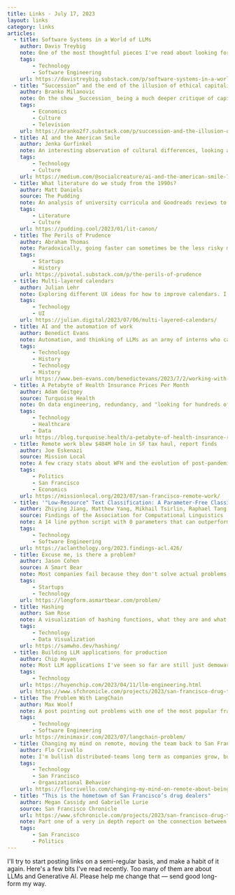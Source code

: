 ```yaml
---
title: Links - July 17, 2023
layout: links
category: links
articles:
  - title: Software Systems in a World of LLMs
    author: Davis Treybig
    note: One of the most thoughtful pieces I've read about looking forward and the changes coming from AI. Treybig doesn't focus on societal changes, but changes to the production of software systems themselves. Programming languages, development frameworks, and libraries are tools built to make it easier for humans to read and write code. Soon we'll start seeing new ideas popping up here to make it easier for LLMs to read and write code, too.
    tags:
        - Technology
        - Software Engineering
    url: https://davistreybig.substack.com/p/software-systems-in-a-world-of-llms
  - title: “Succession” and the end of the illusion of ethical capitalism
    author: Branko Milanovic
    note: On the show _Succession_ being a much deeper critique of capitalism than you thought.
    tags:
        - Economics
        - Culture
        - Television
    url: https://branko2f7.substack.com/p/succession-and-the-illusion-of-ethical
  - title: AI and the American Smile
    author: Jenka Gurfinkel
    note: An interesting observation of cultural differences, looking at AI generated selfies to explain how nuance and slight variation get papered over by ML models. Training datasets make a huge difference in the output we see. A different flavor of the world globalizing and flattening, and the loss from that process.
    tags:
        - Technology
        - Culture
    url: https://medium.com/@socialcreature/ai-and-the-american-smile-76d23a0fbfaf
  - title: What literature do we study from the 1990s?
    author: Matt Daniels
    source: The Pudding
    note: An analysis of university curricula and Goodreads reviews to understand the infleunce of books written in the 90s, and how we perceive them today.
    tags:
        - Literature
        - Culture
    url: https://pudding.cool/2023/01/lit-canon/
  - title: The Perils of Prudence
    author: Abraham Thomas
    note: Paradoxically, going faster can sometimes be the less risky move. This is true in startup-land, but also in Antarctic exploration.
    tags:
        - Startups
        - History
    url: https://pivotal.substack.com/p/the-perils-of-prudence
  - title: Multi-layered calendars
    author: Julian Lehr
    note: Exploring different UX ideas for how to improve calendars. I hate both Google and Apple calendar, and would love to try something like this out.
    tags:
        - Technology
        - UI
    url: https://julian.digital/2023/07/06/multi-layered-calendars/
  - title: AI and the automation of work
    author: Benedict Evans
    note: Automation, and thinking of LLMs as an army of interns who can perform most tasks reasonably with some supervision. Evans drives us towards Jevons' Paradox, pointing that the falling cost of getting some things done with LLMs actually increases demand for those things, increasing, rather than reducing our use of them. From coal, to oil, Xerox machines, and typewriters... why is this time different?
    tags:
        - Technology
        - History
        - Technology
        - History
    url: https://www.ben-evans.com/benedictevans/2023/7/2/working-with-ai
  - title: A Petabyte of Health Insurance Prices Per Month
    author: Adam Geitgey
    source: Turquoise Health
    note: On data engineering, redundancy, and "looking for hundreds of needles in a haystack approximately the size of Mars." Reminds me of my Apple days, and the challenges of working in insanely large scale systems. Turquoise is working on some cool stuff.
    tags:
        - Technology
        - Healthcare
        - Data
    url: https://blog.turquoise.health/a-petabyte-of-health-insurance-rates-a-month/
  - title: Remote work blew $484M hole in SF tax haul, report finds
    author: Joe Eskenazi
    source: Mission Local
    note: A few crazy stats about WFH and the evolution of post-pandemic SF. GDP keeps going up, but the concentration of large companies driving tax revenues puts the city at risk – the largest 100 companies (.7% of the total) account for nearly 60% of the business tax collected. Interesting to see SF politicians realize that Laffer curves are not idiotic.
    tags:
        - Politics
        - San Francisco
        - Economics
    url: https://missionlocal.org/2023/07/san-francisco-remote-work/
  - title: '"Low-Resource" Text Classification: A Parameter-Free Classification Method with Compressors'
    author: Zhiying Jiang, Matthew Yang, Mikhail Tsirlin, Raphael Tang, Yiqin Dai, and Jimmy Lin
    source: Findings of the Association for Computational Linguistics
    note: A 14 line python script with 0 parameters that can outperform a bunch of the deep transformer-based LLM models everyone is so crazy about.
    tags:
        - Technology
        - Software Engineering
    url: https://aclanthology.org/2023.findings-acl.426/
  - title: Excuse me, is there a problem?
    author: Jason Cohen
    source: A Smart Bear
    note: Most companies fail because they don't solve actual problems. This is a good problem sizing framework, based on his experience building WP Engine.
    tags:
        - Startups
        - Technology
    url: https://longform.asmartbear.com/problem/
  - title: Hashing
    author: Sam Rose
    note: A visualization of hashing functions, what they are and what makes a good one. This would have been a great resource back when I was taking intro to programming classes.
    tags:
        - Technology
        - Data Visualization
    url: https://samwho.dev/hashing/
  - title: Building LLM applications for production
    author: Chip Huyen
    note: Most LLM applications I've seen so far are still just demoware, things that look cool and shiny but don't really work at scale. This piece is a few months old, and good chunks of it already feel outdated.
    tags:
        - Technology
    url: https://huyenchip.com/2023/04/11/llm-engineering.html
    url: https://www.sfchronicle.com/projects/2023/san-francisco-drug-trade-honduras/
  - title: The Problem With LangChain
    author: Max Woolf
    note: A post pointing out problems with one of the most popular frameworks in AI-land these days, and the perils of [picking the wrong abstraction](https://sandimetz.com/blog/2016/1/20/the-wrong-abstraction).
    tags:
        - Technology
        - Software Engineering
    url: https://minimaxir.com/2023/07/langchain-problem/
  - title: Changing my mind on remote, moving the team back to San Francisco
    author: Flo Crivello
    note: I'm bullish distributed-teams long term as companies grow, but early-on technical teams working on startups should be in one place, and that place should be San Francisco.
    tags:
        - Technology
        - San Francisco
        - Organizational Behavior
    url: https://flocrivello.com/changing-my-mind-on-remote-about-being-in-san-francisco/
  - title: "This is the hometown of San Francisco’s drug dealers"
    author: Megan Cassidy and Gabrielle Lurie
    source: San Francisco Chronicle
    url: https://www.sfchronicle.com/projects/2023/san-francisco-drug-trade-honduras/
    note: Part one of a very in depth report on the connection between Honduran migrants and San Francisco's drug crisis. A strange, sad story about international trade, drug markets, and immigration.
    tags:
        - San Francisco
        - Politics
---
```


I'll try to start posting links on a semi-regular basis, and make a habit of it again. Here's a few bits I've read recently. Too many of them are about LLMs and Generative AI. Please help me change that — send good long-form my way.
